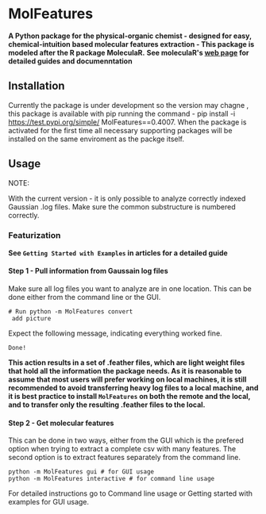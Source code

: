 # MolFeatures

**A Python package for the physical-organic chemist - designed for easy, chemical-intuition based molecular features extraction - This package is modeled after the R package MoleculaR.**
**See moleculaR's [web page](https://barkais.github.io/) for detailed guides and  documenntation**

## Installation
Currently the package is under development so the version may chagne , this package is available with pip running the command - pip install -i https://test.pypi.org/simple/ MolFeatures==0.4007.
When the package is activated for the first time all necessary supporting packages will be installed on the same enviroment as the  packge itself. 

## Usage

NOTE:

With the current version - it is only possible to analyze correctly indexed Gaussian .log files.
Make sure the common substructure is numbered correctly.

### Featurization

**See `Getting Started with Examples` in articles for a detailed guide**

#### Step 1 - Pull information from Gaussain log files

Make sure all log files you want to analyze are in one location. 
This can be done either from the command line or the GUI.
```
# Run python -m MolFeatures convert
 add picture
```
Expect the following message, indicating everything worked fine. 

`Done!`

**This action results in a set of .feather files, which are light weight files that hold all the information the package needs. As it is reasonable to assume that most users will prefer working on local machines, it is still recommended to avoid transferring heavy log files to a local machine, and it is best practice to install `MolFeatures` on both the remote and the local, and to transfer only the resulting .feather files to the local.**
 

#### Step 2 - Get molecular features

This can be done in two ways, either from the GUI which is the prefered option when trying to extract a complete csv with many features.
The second option is to extract features separately from the command line.

 ```
python -m MolFeatures gui # for GUI usage 
python -m MolFeatures interactive # for command line usage

```
For detailed instructions go to Command line usage  or Getting started with examples for GUI usage.

